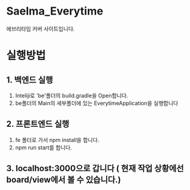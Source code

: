 # Saelma_Everytime
에브리타임 커버 사이트입니다.

# 실행방법
## 1. 백엔드 실행
1. Inteliji로 'be'폴더의 build.gradle을 Open합니다.
2. be폴더의 Main의 세부폴더에 있는 EverytimeApplication을 실행합니다

## 2. 프론트엔드 실행
1. fe 폴더로 가서 npm install을 합니다.
2. npm run start를 합니다.

## 3. localhost:3000으로 갑니다 ( 현재 작업 상황에선 board/view에서 볼 수 있습니다.) 
